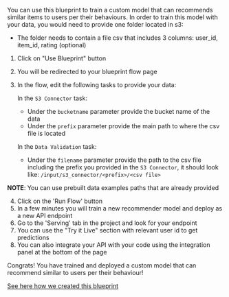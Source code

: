 You can use this blueprint to train a custom model that can recommends similar items to users per their behaviours.
In order to train this model with your data, you would need to provide one folder located in s3:
- The folder needs to contain a file csv that includes 3 columns: user_id, item_id, rating (optional)
1. Click on "Use Blueprint" button
2. You will be redirected to your blueprint flow page
3. In the flow, edit the following tasks to provide your data:

   In the `S3 Connector` task:
    * Under the `bucketname` parameter provide the bucket name of the data
    * Under the `prefix` parameter provide the main path to where the csv file is located

   In the `Data Validation` task:
    *  Under the `filename` parameter provide the path to the csv file including the prefix you provided in the `S3 Connector`, it should look like:
       `/input/s3_connector/<prefix>/<csv file>`

**NOTE**: You can use prebuilt data examples paths that are already provided

4. Click on the 'Run Flow' button
5. In a few minutes you will train a new recommender model and deploy as a new API endpoint
6. Go to the 'Serving' tab in the project and look for your endpoint
7. You can use the "Try it Live" section with relevant user id to get predictions
8. You can also integrate your API with your code using the integration panel at the bottom of the page

Congrats! You have trained and deployed a custom model that can recommend similar to users per their behaviour!

[See here how we created this blueprint](https://github.com/cnvrg/Blueprints/tree/main/Recommenders)
